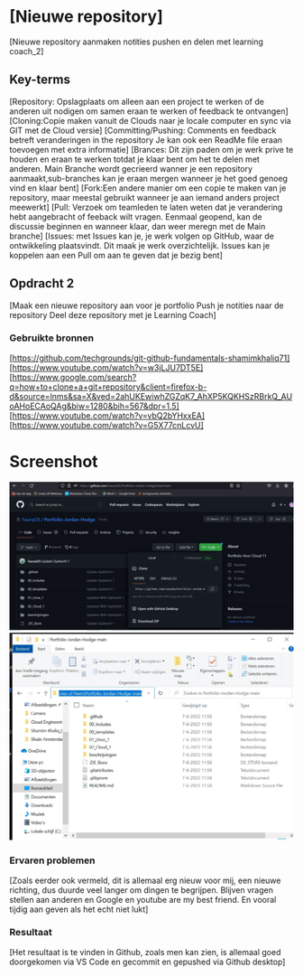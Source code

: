 # [Nieuwe repository]
[Nieuwe repository aanmaken notities pushen en delen met learning coach_2]

## Key-terms
[Repository: Opslagplaats om alleen aan een project te werken of de anderen uit nodigen om samen eraan te werken of feedback te ontvangen]
[Cloning:Copie maken vanuit de Clouds naar je locale computer en sync via GIT met de Cloud versie]
[Committing/Pushing: Comments en feedback betreft veranderingen in the repository Je kan ook een ReadMe file eraan toevoegen met extra informatie]
[Brances: Dit zijn paden om je werk prive te houden en eraan te werken totdat je klaar bent om het te delen met anderen. Main Branche wordt gecrieerd wanner je een repository aanmaakt,sub-branches kan je eraan mergen wanneer je het goed genoeg vind  en klaar bent]
[Fork:Een andere manier om een copie te maken van je repository, maar meestal gebruikt wanneer je aan iemand anders project meewerkt]
[Pull: Verzoek om teamleden te laten weten dat je verandering hebt aangebracht of feeback wilt vragen. Eenmaal geopend, kan de discussie beginnen en wanneer klaar, dan weer meregn met de Main branche]
[Issues: met Issues kan je, je werk volgen op GitHub, waar de ontwikkeling plaatsvindt. Dit maak je werk overzichtelijk. Issues kan je koppelen aan een Pull om aan te geven dat je bezig bent]

## Opdracht 2
[Maak een nieuwe repository aan voor je portfolio
Push je notities naar de repository
Deel deze repository met je Learning Coach]

### Gebruikte bronnen
[https://github.com/techgrounds/git-github-fundamentals-shamimkhaliq71]
[https://www.youtube.com/watch?v=w3jLJU7DT5E]
[https://www.google.com/search?q=how+to+clone+a+git+repository&client=firefox-b-d&source=lnms&sa=X&ved=2ahUKEwiwhZGZqK7_AhXP5KQKHSzRBrkQ_AUoAHoECAoQAg&biw=1280&bih=567&dpr=1.5]
[https://www.youtube.com/watch?v=vbQ2bYHxxEA]
[https://www.youtube.com/watch?v=G5X77cnLcvU]

# Screenshot
![jh_clone](/00_includes/Git_1/Git_opdracht2/JH-clone.jpg)
![JH_clone](/00_includes/Git_1/Git_opdracht2/JH-Clone2.jpg)

### Ervaren problemen
[Zoals eerder ook vermeld, dit is allemaal erg nieuw voor mij, een nieuwe richting, dus duurde veel langer om dingen te begrijpen. Blijven vragen stellen aan anderen en Google en youtube are my best friend. En vooral tijdig aan geven als het echt niet lukt]

### Resultaat
[Het resultaat is te vinden in Github, zoals men kan zien, is allemaal goed doorgekomen via VS Code en gecommit en gepushed via Github desktop]